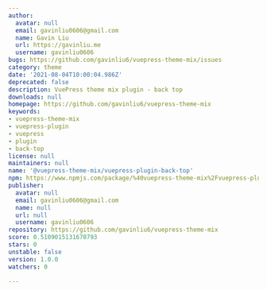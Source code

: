 ```yaml
---
author:
  avatar: null
  email: gavinliu0606@gmail.com
  name: Gavin Liu
  url: https://gavinliu.me
  username: gavinliu0606
bugs: https://github.com/gavinliu6/vuepress-theme-mix/issues
category: theme
date: '2021-08-04T10:00:04.986Z'
deprecated: false
description: VuePress theme mix plugin - back top
downloads: null
homepage: https://github.com/gavinliu6/vuepress-theme-mix
keywords:
- vuepress-theme-mix
- vuepress-plugin
- vuepress
- plugin
- back-top
license: null
maintainers: null
name: '@vuepress-theme-mix/vuepress-plugin-back-top'
npm: https://www.npmjs.com/package/%40vuepress-theme-mix%2Fvuepress-plugin-back-top
publisher:
  avatar: null
  email: gavinliu0606@gmail.com
  name: null
  url: null
  username: gavinliu0606
repository: https://github.com/gavinliu6/vuepress-theme-mix
score: 0.5109015131670793
stars: 0
unstable: false
version: 1.0.0
watchers: 0

---
```


